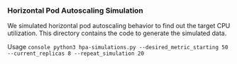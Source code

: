 ### Horizontal Pod Autoscaling Simulation
We simulated horizontal pod autoscaling behavior to find out the target CPU utilization. This directory contains the code to generate the simulated data.

Usage
``console
python3 hpa-simulations.py --desired_metric_starting 50 --current_replicas 8 --repeat_simulation 20
``

